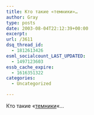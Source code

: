 ```yaml
---
title: Кто такие «темники»…
author: Gray
type: posts
date: 2003-08-04T22:12:39+00:00
excerpt:
url: /3611
dsq_thread_id:
  - 1812613426
esml_socialcount_LAST_UPDATED:
  - 1497123603
essb_cache_expire:
  - 1616351322
categories:
  - Uncategorized

---
```








Кто такие &#171;<a href="http://www.temnik.com.ua/rus/about/" target="_blank">темники</a>&#171;&#8230;